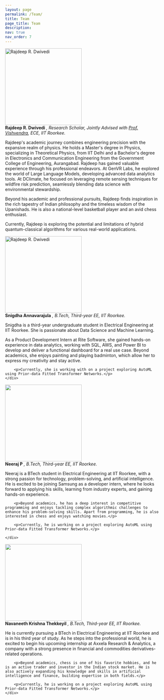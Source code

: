 ```yaml
---
layout: page
permalink: /Team/
title: Team
page_title: Team
description:
nav: true
nav_order: 7
---
```

<div class="organizer left">
    <div class="profile">
        <img class="photo" alt="Rajdeep R. Dwivedi" src="{{ site.baseurl }}/assets/img/rajdeep.png" height="250px">
    </div>
    <div class="bio">
        <h4 class="name" style="display: inline;">Rajdeep R. Dwivedi</h4> 
        <h5 style="display: inline; font-weight: normal;">, Research Scholar, Jointly Advised with 
            <a href="https://ece.iitr.ac.in/vishvendra-singh-poonia/" target="_blank">Prof. Vishvendra</a>, ECE, IIT Roorkee.
        </h5>
        <p>Rajdeep's academic journey combines engineering precision with the expansive realm of physics.
        He holds a Master's degree in Physics, specializing in Theoretical Physics, from IIT Delhi and a Bachelor's degree in Electronics and Communication Engineering from the Government College of Engineering, Aurangabad. Rajdeep has gained valuable experience through his professional endeavors. At GenVR Labs, he explored the world of Large Language Models, developing advanced data analytics tools. At DClimate, he focused on leveraging remote sensing techniques for wildfire risk prediction, seamlessly blending data science with environmental stewardship.</p>
        <p>Beyond his academic and professional pursuits, Rajdeep finds inspiration in the rich tapestry of Indian philosophy and the timeless wisdom of the Upanishads. He is also a national-level basketball player and an avid chess enthusiast.</p>
        <p>Currently, Rajdeep is exploring the potential and limitations of hybrid quantum-classical algorithms for various real-world applications.</p>
    </div>
</div>



<div class="organizer right">
    <div class="profile">
        <img class="photo" alt="Rajdeep R. Dwivedi" src="{{ site.baseurl }}/assets/img/snigdha.jpg" height="250px">
    </div>
    <div class="bio">
        <h4 class="name" style="display: inline;">Snigdha Annavarajula</h4> 
        <h5 style="display: inline; font-weight: normal;">, B.Tech, Third-year EE, IIT Roorkee.
        </h5>
        <p>Snigdha is a third-year undergraduate student in Electrical Engineering at IIT Roorkee. She is passionate about Data Science and Machine Learning. </p> 
        <p>As a Product Development Intern at Rite Software, she gained hands-on experience in data analytics, working with SQL, AWS, and Power BI to develop and deliver a functional dashboard for a real use case. Beyond academics, she enjoys painting and playing badminton, which allow her to express my creativity and stay active. </p>

        <p>Currently, she is working with on a project exploring AutoML using Prior-data Fitted Transformer Networks.</p>
    </div>
</div>

<div class="organizer">
    <div class="profile">
        <img class="photo" alt="" src="{{ site.baseurl }}/assets/img/NEERAJ.jpg" height="250px">
    </div>
    <div class="bio">
        <h4 class="name" style="display: inline;">Neeraj P</h4> 
        <h5 style="display: inline; font-weight: normal;">, B.Tech, Third-year EE, IIT Roorkee.
        </h5>
        <p>Neeraj is a BTech student in Electrical Engineering at IIT Roorkee, with a strong passion for technology, problem-solving, and artificial intelligence. He is excited to be joining Samsung as a developer intern, where he looks forward to applying his skills, learning from industry experts, and gaining hands-on experience.</p>

        <p>Beyond academics, he has a deep interest in competitive programming and enjoys tackling complex algorithmic challenges to enhance his problem-solving skills. Apart from programming, he is also interested in chess and enjoys watching movies.</p>

        <p>Currently, he is working on a project exploring AutoML using Prior-data Fitted Transformer Networks.</p>

    </div>
</div>

<div class="organizer right">
    <div class="profile">
        <img class="photo" alt="" src="{{ site.baseurl }}/assets/img/Navaneeth.jpg" height="250px">
    </div>
    <div class="bio">
        <h4 class="name" style="display: inline;">Navaneeth Krishna Thekkeyil</h4> 
        <h5 style="display: inline; font-weight: normal;">, B.Tech, Third-year EE, IIT Roorkee.
        </h5>
        <p>He is currently pursuing a BTech in Electrical Engineering at IIT Roorkee and is in his third year of study. As he steps into the professional world, he is excited to begin his upcoming internship at Axxela Research & Analytics, a company with a strong presence in financial and commodities derivatives-related operations.</p>

        <p>Beyond academics, chess is one of his favorite hobbies, and he is an active trader and investor in the Indian stock market. He is also actively expanding his knowledge and skills in artificial intelligence and finance, building expertise in both fields.</p>

        <p>Currently, he is working on a project exploring AutoML using Prior-data Fitted Transformer Networks.</p>
    </div>
</div>